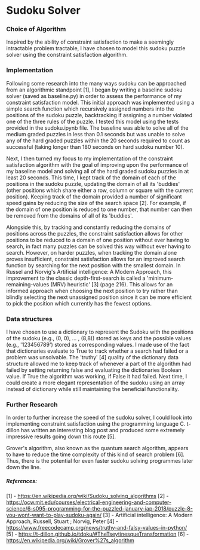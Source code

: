 # Sudoku Solver

### Choice of Algorithm

Inspired by the ability of constraint satisfaction to make a seemingly intractable problem tractable, I have chosen to model this sudoku puzzle solver using the constraint satisfaction algorithm.

### Implementation

Following some research into the many ways sudoku can be approached from an algorithmic standpoint [1], I began by writing a baseline sudoku solver (saved as baseline.py) in order to assess the performance of my constraint satisfaction model. This initial approach was implemented using a simple search function which recursively assigned numbers into the positions of the sudoku puzzle, backtracking if assigning a  number violated one of the three rules of the puzzle. I tested this model using the tests provided in the sudoku.ipynb file. The baseline was able to solve all of the medium graded puzzles in less than 0.1 seconds but was unable to solve any of the hard graded puzzles within the 20 seconds required to count as successful (taking longer than 180 seconds on hard sudoku number 10).

Next, I then turned my focus to my implementation of the constraint satisfaction algorithm with the goal of improving upon the performance of my baseline model and solving all of the hard graded sudoku puzzles in at least 20 seconds. This time, I kept track of the domain of each of the positions in the sudoku puzzle, updating the domain of all its 'buddies' (other positions which share either a row, column or square with the current position). Keeping track of the domain provided a number of significant speed gains by reducing the size of the search space [2]. For example, if the domain of one position is reduced to one number, that number can then be removed from the domains of all of its 'buddies'. 

Alongside this, by tracking and constantly reducing the domains of positions across the puzzles, the constraint satisfaction allows for other positions to be reduced to a domain of one position without ever having to search, in fact many puzzles can be solved this way without ever having to search. However, on harder puzzles, when tracking the domain alone proves insufficient, constraint satisfaction allows for an improved search function by searching for the next position with the smallest domain. In Russel and Norvig's Artificial intelligence: A Modern Approach, this improvement to the classic depth-first-search is called a 'minimum-remaining-values (MRV) heuristic' [3] (page 216). This allows for an informed approach when choosing the next position to try rather than blindly selecting the next unassigned position since it can be more efficient to pick the position which currently has the fewest options.

### Data structures 

I have chosen to use a dictionary to represent the Sudoku with the positions of the sudoku (e.g., (0, 0), ... , (8,8)) stored as keys and the possible values (e.g., '123456789') stored as corresponding values. I made use of the fact that dictionaries evaluate to True to track whether a search had failed or a problem was unsolvable. The 'truthy' [4] quality of the dictionary data structure allowed me to keep track of whenever a part of the algorithm had failed by setting returning false and evaluating the dictionaries Boolean value. If True the algorithm was working, if False it had failed. Next time, I could create a more elegant representation of the sudoku using an array instead of dictionary while still maintaining the beneficial functionality.

### Further Research

In order to further increase the speed of the sudoku solver, I could look into implementing constraint satisfaction using the programming language C. t-dillon has written an interesting blog post and produced some extremely impressive results going down this route [5].

Grover's algorithm, also known as the quantum search algorithm, appears to have to reduce the time complexity of this kind of search problem [6]. Thus, there is the potential for even faster sudoku solving programmes later down the line.

##### References:

[1] - https://en.wikipedia.org/wiki/Sudoku_solving_algorithms
[2] - https://ocw.mit.edu/courses/electrical-engineering-and-computer-science/6-s095-programming-for-the-puzzled-january-iap-2018/puzzle-8-you-wont-want-to-play-sudoku-again/
[3] - Artificial intelligence: A Modern Approach, Russell, Stuart ; Norvig, Peter 
[4] - https://www.freecodecamp.org/news/truthy-and-falsy-values-in-python/
[5] - https://t-dillon.github.io/tdoku/#TheTseytinesqueTransformation
[6] - https://en.wikipedia.org/wiki/Grover%27s_algorithm
